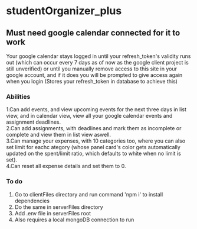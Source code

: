 # studentOrganizer_plus

## Must need google calendar connected for it to work
Your google calendar stays logged in until your refresh_token's validity runs out (which can occur every 7 days as of now as the google client project is still unverified) or until you manually remove access to this site in your google account, and if it does you will be prompted to give access again when you login
(Stores your refresh_token in database to achieve this)

### Abilities

1.Can add events, and view upcoming events for the next three days in list view, and in calendar view, view all your google calendar events and assignment deadlines. <br />
2.Can add assignments, with deadlines and mark them as incomplete or complete and view them in list view aswell. <br />
3.Can manage your expenses, with 10 categories too, where you can also set limit for eachc ategory (whose panel card's color gets automatically updated on the spent/limit ratio, which defaults to white when no limit is set). <br />
4.Can reset all expense details and set them to 0.

### To do
1. Go to clientFiles directory and run command 'npm i' to install dependencies
2. Do the same in serverFiles directory
3. Add .env file in serverFiles root
4. Also requires a local mongoDB connection to run 

